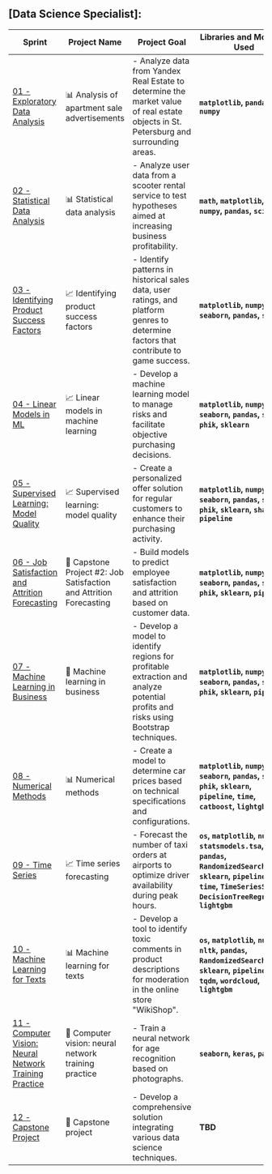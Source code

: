 ## [Data Science Specialist]:

| Sprint | Project Name | Project Goal | Libraries and Modules Used |
| ------- | ------------ | ------------ | --------------------------- |
| [01 - Exploratory Data Analysis](https://github.com/Lionl1/Data_Science/tree/main/01_Exploratory_Data_Analysis/project1.ipynb)  | 📊 Analysis of apartment sale advertisements | - Analyze data from Yandex Real Estate to determine the market value of real estate objects in St. Petersburg and surrounding areas. | **`matplotlib`, `pandas`, `numpy`** |
| [02 - Statistical Data Analysis](https://github.com/Lionl1/Data_Science/tree/main/02_Statistical_Data_Analysis/project2.ipynb)  | 📊 Statistical data analysis | - Analyze user data from a scooter rental service to test hypotheses aimed at increasing business profitability. | **`math`, `matplotlib`, `numpy`, `pandas`, `scipy`** |
| [03 - Identifying Product Success Factors](https://github.com/Lionl1/Data_Science/tree/main/03_Identifying_Product_Success_Factors/project3.ipynb) | 📈 Identifying product success factors | - Identify patterns in historical sales data, user ratings, and platform genres to determine factors that contribute to game success. | **`matplotlib`, `numpy`, `seaborn`, `pandas`, `scipy`** |
| [04 - Linear Models in ML](https://github.com/Lionl1/Data_Science/tree/main/04_Linear_Models_in_ML/project4.ipynb) | 📈 Linear models in machine learning | - Develop a machine learning model to manage risks and facilitate objective purchasing decisions. | **`matplotlib`, `numpy`, `seaborn`, `pandas`, `scipy`, `phik`, `sklearn`** |
| [05 - Supervised Learning: Model Quality](https://github.com/Lionl1/Data_Science/tree/main/05_Supervised_Learning/project5.ipynb) | 📈 Supervised learning: model quality | - Create a personalized offer solution for regular customers to enhance their purchasing activity. | **`matplotlib`, `numpy`, `seaborn`, `pandas`, `scipy`, `phik`, `sklearn`, `shap`, `pipeline`** |
| [06 - Job Satisfaction and Attrition Forecasting](https://github.com/Lionl1/Data_Science/tree/main/06_Job_satisfaction_rate/project6.ipynb) | 🏢 Capstone Project #2: Job Satisfaction and Attrition Forecasting | - Build models to predict employee satisfaction and attrition based on customer data. | **`matplotlib`, `numpy`, `seaborn`, `pandas`, `scipy`, `phik`, `sklearn`, `pipeline`** |
| [07 - Machine Learning in Business](https://github.com/Lionl1/Data_Science/tree/main/07_Machine_Learning_n_Business/project7.ipynb) | 🏢 Machine learning in business | - Develop a model to identify regions for profitable extraction and analyze potential profits and risks using Bootstrap techniques. | **`matplotlib`, `numpy`, `seaborn`, `pandas`, `scipy`, `phik`, `sklearn`, `pipeline`** |
| [08 - Numerical Methods](https://github.com/Lionl1/Data_Science/tree/main/08_Numerical_Methods/project8.ipynb) | 📊 Numerical methods | - Create a model to determine car prices based on technical specifications and configurations. | **`matplotlib`, `numpy`, `seaborn`, `pandas`, `scipy`, `phik`, `sklearn`, `pipeline`, `time`, `catboost`, `lightgbm`** |
| [09 - Time Series](https://github.com/Lionl1/Data_Science/tree/main/09_Time_Series/project9.ipynb) | 📈 Time series forecasting | - Forecast the number of taxi orders at airports to optimize driver availability during peak hours. | **`os`, `matplotlib`, `numpy`, `statsmodels.tsa`, `pandas`, `RandomizedSearchCV`, `sklearn`, `pipeline`, `time`, `TimeSeriesSplit`, `DecisionTreeRegressor`, `lightgbm`** |
| [10 - Machine Learning for Texts](https://github.com/Lionl1/Data_Science/tree/main/10_Machine_Learning_for_Texts/project10.ipynb) | 📊 Machine learning for texts | - Develop a tool to identify toxic comments in product descriptions for moderation in the online store "WikiShop". | **`os`, `matplotlib`, `numpy`, `nltk`, `pandas`, `RandomizedSearchCV`, `sklearn`, `pipeline`, `tqdm`, `wordcloud`, `lightgbm`** |
| [11 - Computer Vision: Neural Network Training Practice](https://github.com/Lionl1/Data_Science/tree/main/11_Computer_Vision_Neural_Network_Training_Practice/project11.ipynb) | 🧠 Computer vision: neural network training practice | - Train a neural network for age recognition based on photographs. | **`seaborn`, `keras`, `pandas`** |
| [12 - Capstone Project](https://github.com/Lionl1/Data_Science/tree/main/12_Capstone_Project/project12.ipynb) | 🚀 Capstone project | - Develop a comprehensive solution integrating various data science techniques. | **TBD** |
